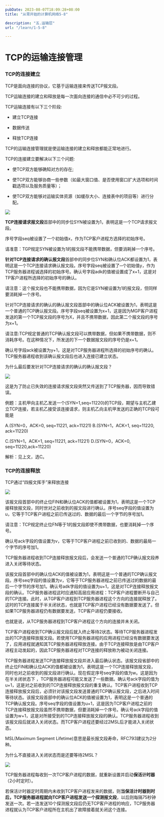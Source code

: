 ```yaml
---
pubDate: 2023-08-07T18:09:28+08:00
title: "从零开始的计算机网络5-8"

description: "五.运输层"
url: "/learn/1-5-8"

---
```


# TCP的运输连接管理

### TCP的连接建立

TCP是面向连接的协议，它基于运输连接来传送TCP报文段。

TCP运输连接的建立和释放是每一次面向连接的通信中必不可少的过程。

TCP运输连接有以下三个阶段:

- 建立TCP连接

- 数据传送

- 释放TCP连接

TCP的运输连接管理就是使运输连接的建立和释放都能正常地进行。

TCP的连接建立要解决以下三个问题:

- 使TCP双方能够确知对方的存在;

- 使TCP双方能够协商一些参数（如最大窗口值、是否使用窗口扩大选项和时间戳选项以及服务质量等）；

- 使TCP双方能够对运输实体资源（如缓存大小、连接表中的项目等）进行分配。

![](https://img.0pt.im/computernet/5-8/5-8-1.png)

**TCP连接请求报文段**首部中的同步位SYN被设置为1，表明这是一个TCP请求报文段。

序号字段seq被设置了一个初始值x，作为TCP客户进程方选择的初始序号。

请准意：TGP规定SYN被设置为1的报文段不能携带数据，但要消耗掉一个序号。

**针对TCP连接请求的确认报文段**首部中的同步位SYN和确认位ACK都设置为1，表明这是一个TCP连接请求确认报文段。序号字段seq被设置了─个初始值y，作为TCP服务器进程诚选择的初始序号。确认号字段adk的值被设置成了x+1，这是对TP客户进程所选择的初始序号的确认。

请注意：这个报文段也不能携带数据，因为它是SYN被设置为1的报文段，但同样要消耗掉一个序号。

针对TCP连接请求的确认的确认报文段首部中的确认位ACK被设置为1，表明这是一个普通的TCP确认报文段。序号字段seq被设置为x+1，这是因为MGP客户进程发送的第一个TCP报文段的序号为X，并且不携带数据，因此第二个报文段的序号为x+1。

请注意:TCP规定普通的TCP确认报文段可以携带数据，但如果不携带数据，则不消耗序号。在这种情况下，所发送的下一个数据报文段的序号仍是x+1。

确认号字段ack被设置为y+1，这是对TCP服务器进程所选择的初始序号的确认。TCP服务器递程收到该确认报文段后也进入连接已建立状态。

为什么最后要发针对TCP连接请求的确认的确认报文段？

![](https://img.0pt.im/computernet/5-8/5-8-2.png)

这是为了防止已失效的连接请求报文段突然又传送到了TCP服务器，因而导致错误。

例题：主机甲向主机乙发送一个(SYN=1,seq=11220)的TCP段，期望与主机乙建立TCP连接，若主机乙接受该连接请求，则主机乙向主机甲发送的正确的TCP段可能是

A.(SYN=0，ACK=0, seq=11221, ack=11221)    B.(SYN=1，ACK=1, seq=11220, ack=11220)

C.(SYN=1，ACK=1, seq=11221, ack=11221)    D.(SYN=0，ACK=0, seq=11220,ack=11220)

解析：见上文，选C。

### TCP的连接释放

TCP通过“四报文挥手”来释放连接

![](https://img.0pt.im/computernet/5-8/5-8-3.png)

该报文段首部中的终止位FIN和确认位ACK的值都被设置为1，表明这是一个TCP接释放报文段，同时世对之前收到的报文段进行确认。序号seq字段的值设置为u，它等于TCP客户进程之前已传送过的、数据的最后一个字节的序号加1。

请注意：TCP规定终止位FN等于1的报文段即使不携带数据，也要消耗掉一个序号。

确认号ack字段的值设置为v，它等于TCP客户进程之前已收到的、数据的最局一个字节的序号加1。

TCP服务器进程收到TCP连接释放报文段后，会发送一个普通的TCP确认报文段养进入关闭等待状态。

该报文段首部中的确认位ACK的值被设置为1，表明这是一个普通的TCP确认报文段。序号seq字段的值设置为v，它等于TCP服务器进程之前已传送过的数据的最后一个字节的序号加1。确认号adk字段的值设置为u+1，这是对TCP连接释放报文段的确认。TCP服务器进程这时应通知高层应用进程：TCP客户进程要断开与自己的TCP连接。此时，从TGP客户进程到TCP服务器进程这个方向的连接就释放了。这时的TCP连接属于半关闭状态，也就是TCP客户进程已经没有数据要发送了。但如果TCP服务器进程仍有数据要发送，TCP客户进程仍要接收。

也就是说，从TCP服务器进程到TCP客户进程这个方向的连接并未关闭。

TCP客户进程收到TCP确认报文段后就入终止等待2状态。等待TCP服务器进程发出的TCP连接释放报文段。若使用TCP服务器进程的应用进程已经没有数据要发送了，应用进程就通知其TCP服务器进程释放连接。由于TCP连接释放是由TCP客户进程主动发起的，因此TCP服务器进程对TCP连接的释放称为被动关闭连接。

TCP服务器进程发送TCP连接释放报文段并进入最后确认状态。该报文段省部中的终止位FIN和确认位ACK的值都被设置为1，表明这是一个TCP连接释放报文段，同时也对之前收到的报文段进行确认。现在假定序号seq字段的值为w。这是因为在半关闭状态下 ，TCP服务器进程可能又发送了一些数据。确认号ack字段的值为u+1，这是对之前收到的TCP连接释放报文段的重复确认。TCP客户进程收到TCP连接释放报文段后，必须针对该报文段发送普通的TCP确认报文段，之后进入时间等待状态。该报文段首部中的确认位ACK的值被设置为1，表明这是一个普通的TCP确认报文段。序号seq字段的值设置为u+1，这是因为TCP客户进程之前的TCP连接释放报文段虽然不携带数据，但要消耗掉一个序号。确认号ack字段的值设置为w+1，这是对所接受到的TCP连接释放报文段的确认。TCP服务器进程收到该报文段后就进入关闭状态。而TCP客户进程还要经过2MSL后才能进入关闭状态。

MSL(Maximum Segment Lifetime)意思是最长报文段寿命，RFC793建议为2分种。

为什么不直接进入关闭状态而是还要等待2MSL？

![](https://img.0pt.im/computernet/5-8/5-8-4.png)

TCP服务器进程每收到一次TCP客户进程的数据，就重新设置并启动**保活计时器**（2小时定时）。

若保活计时器定时周期内未收到TCP客户进程发来的数据，则**当保活计时器到时后，TCP服务器进程就向TCP客户进程发送一个探测报文段**，以后则每隔75秒钟发送一次。若一连发送10个探测报文段后仍无TCP客户进程的响应，TCP服务器进程就认为TCP客户进程所在主机出了故障接着就关闭这个连接。
